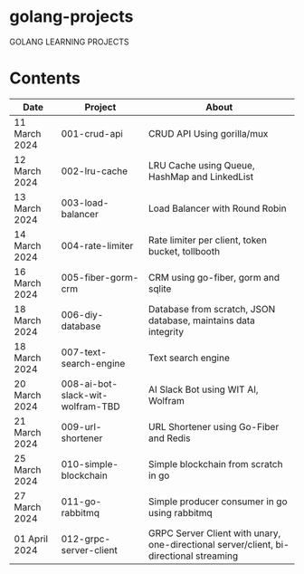 # golang-projects
GOLANG LEARNING PROJECTS

# Contents
| Date | Project | About |
| --- | --- | --- |
| 11 March 2024 | 001-crud-api | CRUD API Using gorilla/mux | 
| 12 March 2024 | 002-lru-cache | LRU Cache using Queue, HashMap and LinkedList |
| 13 March 2024 | 003-load-balancer | Load Balancer with Round Robin |
| 14 March 2024 | 004-rate-limiter  | Rate limiter per client, token bucket, tollbooth |
| 16 March 2024 | 005-fiber-gorm-crm | CRM using go-fiber, gorm and sqlite | 
| 18 March 2024 | 006-diy-database | Database from scratch, JSON database, maintains data integrity |
| 18 March 2024 | 007-text-search-engine | Text search engine |
| 20 March 2024 | 008-ai-bot-slack-wit-wolfram-TBD | AI Slack Bot using WIT AI, Wolfram |
| 21 March 2024 | 009-url-shortener | URL Shortener using Go-Fiber and Redis |
| 25 March 2024 | 010-simple-blockchain | Simple blockchain from scratch in go |
| 27 March 2024 | 011-go-rabbitmq | Simple producer consumer in go using rabbitmq | 
| 01 April 2024 | 012-grpc-server-client | GRPC Server Client with unary, one-directional server/client, bi-directional streaming |
